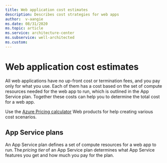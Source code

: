```yaml
---
title: Web application cost estimates
description: Describes cost strategies for web apps
author:  v-aangie
ms.date: 08/31/2020
ms.topic: article
ms.service: architecture-center
ms.subservice: well-architected
ms.custom: 
---
```


# Web application cost estimates

All web applications have no up-front cost or termination fees, and you pay only for what you use. Each of them has a cost based on the set of compute resources needed for the web app to run, which is outlined in the App Service plan. Together these costs can help you to determine the total cost for a web app.

Use the [Azure Pricing calculator](https://azure.microsoft.com/en-us/pricing/calculator/) Web products for help creating various cost scenarios.

## App Service plans

An App Service plan defines a set of compute resources for a web app to run. The *pricing tier* of an App Service plan determines what App Service features you get and how much you pay for the plan.